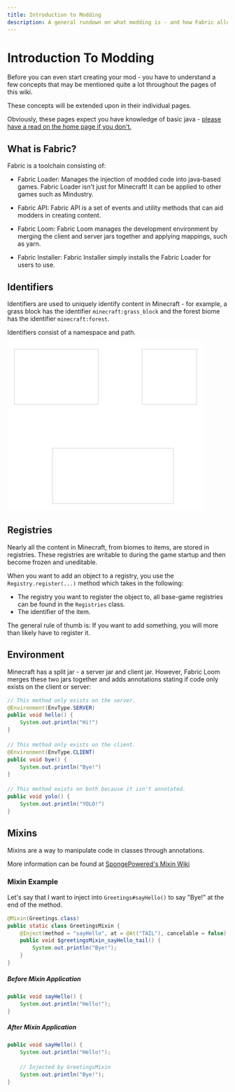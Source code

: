 ```yaml
---
title: Introduction to Modding
description: A general rundown on what modding is - and how Fabric allows you to achieve it.
---
```


# Introduction To Modding

Before you can even start creating your mod - you have to understand a few concepts that may be mentioned quite a lot throughout the pages of this wiki.

These concepts will be extended upon in their individual pages.

Obviously, these pages expect you have knowledge of basic java - [please have a read on the home page if you don't.](/#maximising-your-use-of-this-wiki)

## What is Fabric?

Fabric is a toolchain consisting of:

- Fabric Loader: Manages the injection of modded code into java-based games.
  Fabric Loader isn't just for Minecraft! It can be applied to other games such as Mindustry.

- Fabric API: Fabric API is a set of events and utility methods that can aid modders in creating content.

- Fabric Loom: Fabric Loom manages the development environment by merging the client and server jars together and applying mappings, such as yarn.

- Fabric Installer: Fabric Installer simply installs the Fabric Loader for users to use.

## Identifiers

Identifiers are used to uniquely identify content in Minecraft - for example, a grass block has the identifier `minecraft:grass_block` and the forest biome has the identifier `minecraft:forest`.

Identifiers consist of a namespace and path.

<img src="/introduction/identifier-diagram.svg" class="diagram"/>

## Registries

Nearly all the content in Minecraft, from biomes to items, are stored in registries. These registries are writable to during the game startup and then become frozen and uneditable.

When you want to add an object to a registry, you use the `Registry.register(...)` method which takes in the following:

- The registry you want to register the object to, all base-game registries can be found in the `Registries` class.
- The identifier of the item.

The general rule of thumb is: If you want to add something, you will more than likely have to register it.

## Environment

Minecraft has a split jar - a server jar and client jar. However, Fabric Loom merges these two jars together and adds annotations stating if code only exists on the client or server:

```java
// This method only exists on the server.
@Environment(EnvType.SERVER)
public void hello() {
    System.out.println("Hi!")
}

// This method only exists on the client.
@Environment(EnvType.CLIENT)
public void bye() {
    System.out.println("Bye!")
}

// This method exists on both because it isn't annotated.
public void yolo() {
    System.out.println("YOLO!")
}
```

## Mixins

Mixins are a way to manipulate code in classes through annotations.

More information can be found at [SpongePowered's Mixin Wiki](https://github.com/SpongePowered/Mixin/wiki/Introduction-to-Mixins---Understanding-Mixin-Architecture)

### Mixin Example 

Let's say that I want to inject into `Greetings#sayHello()` to say "Bye!" at the end of the method.

```java
@Mixin(Greetings.class)
public static class GreetingsMixin {
    @Inject(method = "sayHello", at = @At("TAIL"), cancelable = false)
    public void $greetingsMixin_sayHello_tail() {
        System.out.println("Bye!");
    }
}
```

##### Before Mixin Application

```java
public void sayHello() {
    System.out.println("Hello!");
}
```

##### After Mixin Application

```java
public void sayHello() {
    System.out.println("Hello!");

    // Injected by GreetingsMixin
    System.out.println("Bye!");
}
```
